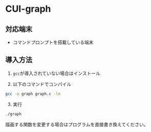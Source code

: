 # CUI-graph

## 対応端末
- コマンドプロンプトを搭載している端末

## 導入方法
1. `gcc`が導入されていない場合はインストール

2. 以下のコマンドでコンパイル
```bash
gcc -o graph graph.c -lm
```

3. 実行
```bash
./graph
```

描画する関数を変更する場合はプログラムを直接書き換えてください。
